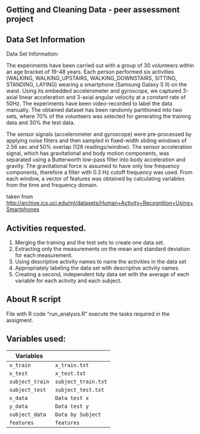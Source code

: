## Getting and Cleaning Data - peer assessment project


##  Data Set Information

Data Set Information:

The experiments have been carried out with a group of 30 volunteers within an age bracket of 19-48 years. Each person performed six activities (WALKING, WALKING_UPSTAIRS, WALKING_DOWNSTAIRS, SITTING, STANDING, LAYING) wearing a smartphone (Samsung Galaxy S II) on the waist. Using its embedded accelerometer and gyroscope, we captured 3-axial linear acceleration and 3-axial angular velocity at a constant rate of 50Hz. The experiments have been video-recorded to label the data manually. The obtained dataset has been randomly partitioned into two sets, where 70% of the volunteers was selected for generating the training data and 30% the test data.

The sensor signals (accelerometer and gyroscope) were pre-processed by applying noise filters and then sampled in fixed-width sliding windows of 2.56 sec and 50% overlap (128 readings/window). The sensor acceleration signal, which has gravitational and body motion components, was separated using a Butterworth low-pass filter into body acceleration and gravity. The gravitational force is assumed to have only low frequency components, therefore a filter with 0.3 Hz cutoff frequency was used. From each window, a vector of features was obtained by calculating variables from the time and frequency domain.

taken from http://archive.ics.uci.edu/ml/datasets/Human+Activity+Recognition+Using+Smartphones





## Activities requested.

1. Merging the training and the test sets to create one data set.
2. Extracting only the measurements on the mean and standard deviation for each measurement. 
3. Using descriptive activity names to name the activities in the data set
4. Appropriately labeling the data set with descriptive activity names. 
5. Creating a second, independent tidy data set with the average of each variable for each activity and each subject. 

## About R script
File with R code "run_analysis.R" execute the tasks required in the assigment.
## Variables used:  

|  Variables 		|   	|
|------------------	|----------	|
| `x_train`  		| `x_train.txt` 	    |
| `x_test`  		| `x_test.txt`   		|
| `subject_train` 	| `subject_train.txt` 	|
| `subject_test`  	| `subject_test.txt`	|
| `x_data` 			| `Data test x`  		|
| `y_data`  		| `Data test y`    		|
| `subject_data`   	| `Data by Subject`	|
| `features`  		| `features`  		|





